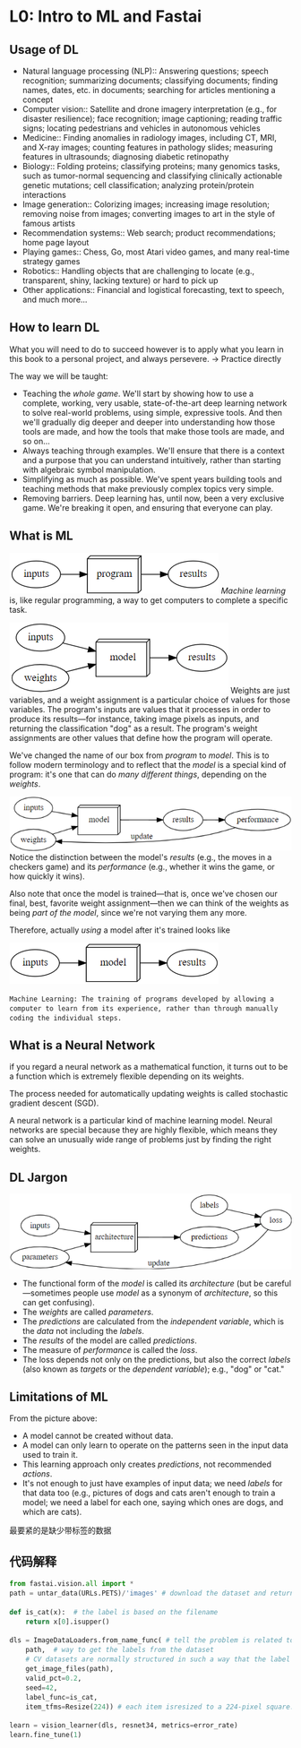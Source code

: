 # L0: Intro to ML and Fastai

## Usage of DL

- Natural language processing (NLP):: Answering questions; speech recognition; summarizing documents; classifying documents; finding names, dates, etc. in documents; searching for articles mentioning a concept
- Computer vision:: Satellite and drone imagery interpretation (e.g., for disaster resilience); face recognition; image captioning; reading traffic signs; locating pedestrians and vehicles in autonomous vehicles
- Medicine:: Finding anomalies in radiology images, including CT, MRI, and X-ray images; counting features in pathology slides; measuring features in ultrasounds; diagnosing diabetic retinopathy
- Biology:: Folding proteins; classifying proteins; many genomics tasks, such as tumor-normal sequencing and classifying clinically actionable genetic mutations; cell classification; analyzing protein/protein interactions
- Image generation:: Colorizing images; increasing image resolution; removing noise from images; converting images to art in the style of famous artists
- Recommendation systems:: Web search; product recommendations; home page layout
- Playing games:: Chess, Go, most Atari video games, and many real-time strategy games
- Robotics:: Handling objects that are challenging to locate (e.g., transparent, shiny, lacking texture) or hard to pick up
- Other applications:: Financial and logistical forecasting, text to speech, and much more...

## How to learn DL

What you will need to do to succeed however is to apply what you learn in this book to a personal project, and always persevere.
-> Practice directly

The way we will be taught:

- Teaching the *whole game*. We'll start by showing how to use a complete, working, very usable, state-of-the-art deep learning network to solve real-world problems, using simple, expressive tools. And then we'll gradually dig deeper and deeper into understanding how those tools are made, and how the tools that make those tools are made, and so on…
- Always teaching through examples. We'll ensure that there is a context and a purpose that you can understand intuitively, rather than starting with algebraic symbol manipulation.
- Simplifying as much as possible. We've spent years building tools and teaching methods that make previously complex topics very simple.
- Removing barriers. Deep learning has, until now, been a very exclusive game. We're breaking it open, and ensuring that everyone can play.

## What is ML

![ML1](/imgs/ML1.png)
*Machine learning* is, like regular programming, a way to get computers to complete a specific task.

![ML2](/imgs/ML2.png)
Weights are just variables, and a weight assignment is a particular choice of values for those variables. The program's inputs are values that it processes in order to produce its results—for instance, taking image pixels as inputs, and returning the classification "dog" as a result. The program's weight assignments are other values that define how the program will operate.

We've changed the name of our box from *program* to *model*. This is to follow modern terminology and to reflect that the *model* is a special kind of program: it's one that can do *many different things*, depending on the *weights*.


![ML3](/imgs/ML3.png)
Notice the distinction between the model's *results*  (e.g., the moves in a checkers game) and its *performance* (e.g., whether it wins the game, or how quickly it wins). 

Also note that once the model is trained—that is, once we've chosen our final, best, favorite weight assignment—then we can think of the weights as being *part of the model*, since we're not varying them any more.

Therefore, actually *using* a model after it's trained looks like 

![ML4](/imgs/ML4.png)

`Machine Learning: The training of programs developed by allowing a computer to learn from its experience, rather than through manually coding the individual steps.`

## What is a Neural Network

if you regard a neural network as a mathematical function, it turns out to be a function which is extremely flexible depending on its weights.

The process needed for automatically updating weights is called stochastic gradient descent (SGD).

A neural network is a particular kind of machine learning model. Neural networks are special because they are highly flexible, which means they can solve an unusually wide range of problems just by finding the right weights. 

## DL Jargon
![Training_Detail_Loop](/imgs/ML5.png)

- The functional form of the *model* is called its *architecture* (but be careful—sometimes people use *model* as a synonym of *architecture*, so this can get confusing).
- The *weights* are called *parameters*.
- The *predictions* are calculated from the *independent variable*, which is the *data* not including the *labels*.
- The *results* of the model are called *predictions*.
- The measure of *performance* is called the *loss*.
- The loss depends not only on the predictions, but also the correct *labels* (also known as *targets* or the *dependent variable*); e.g., "dog" or "cat."

## Limitations of ML
From the picture above:
- A model cannot be created without data.
- A model can only learn to operate on the patterns seen in the input data used to train it.
- This learning approach only creates *predictions*, not recommended *actions*.
- It's not enough to just have examples of input data; we need *labels* for that data too (e.g., pictures of dogs and cats aren't enough to train a model; we need a label for each one, saying which ones are dogs, and which are cats).

最要紧的是缺少带标签的数据

## 代码解释

```py
from fastai.vision.all import *
path = untar_data(URLs.PETS)/'images' # download the dataset and return a Path object

def is_cat(x):  # the label is based on the filename
    return x[0].isupper()

dls = ImageDataLoaders.from_name_func( # tell the problem is related to Image
    path,  # way to get the labels from the dataset
    # CV datasets are normally structured in such a way that the label for an image is part of the filename, or path-most commonly the parent folder name
    get_image_files(path), 
    valid_pct=0.2,
    seed=42,
    label_func=is_cat, 
    item_tfms=Resize(224)) # each item isresized to a 224-pixel square. if increased, can get a model with better result, but at the price of speed and memory consumption

learn = vision_learner(dls, resnet34, metrics=error_rate)
learn.fine_tune(1)

```

